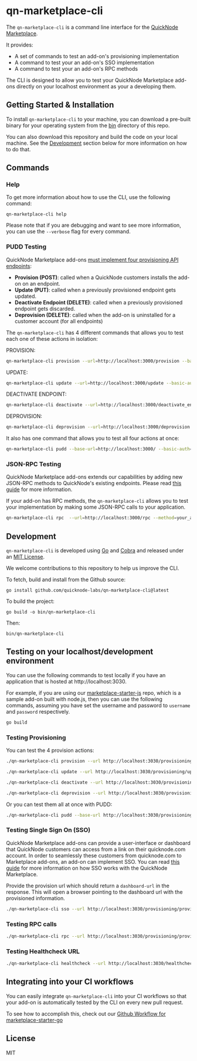 # qn-marketplace-cli

The `qn-marketplace-cli` is a command line interface for the [QuickNode Marketplace](https://www.quicknode.com/marketplace).

It provides:

- A set of commands to test an add-on's provisioning implementation
- A command to test your an add-on's SSO implementation
- A command to test your an add-on's RPC methods

The CLI is designed to allow you to test your QuickNode Marketplace add-ons directly on your localhost environment as your a developing them.

## Getting Started & Installation

To install `qn-marketplace-cli` to your machine, you can download a pre-built binary for your operating system from the [bin](./bin) directory of this repo.

You can also download this repository and build the code on your local machine. See the [Development](#development) section below for more information on how to do that.

## Commands

### Help

To get more information about how to use the CLI, use the following command:

```
qn-marketplace-cli help
```

Please note that if you are debugging and want to see more information, you can use the `--verbose` flag for every command.


### PUDD Testing

QuickNode Marketplace add-ons [must implement four provisioning API endpoints](https://www.quicknode.com/guides/quicknode-products/marketplace/how-provisioning-works-for-marketplace-partners/):

- **Provision (POST)**: called when a QuickNode customers installs the add-on on an endpoint.
- **Update (PUT)**: called when a previously provisioned endpoint gets updated.
- **Deactivate Endpoint (DELETE)**: called when a previously provisioned endpoint gets discarded.
- **Deprovision (DELETE)**: called when the add-on is uninstalled for a customer account (for all endpoints)

The `qn-marketplace-cli` has 4 different commands that allows you to test each one of these actions in isolation:

PROVISION:

```sh
qn-marketplace-cli provision --url=http://localhost:3000/provision --basic-auth=q24rqaergser --chain=ethereum --network=mainnet --plan=your-plan-slug --quicknode-id=abcdef --endpoint-id=foobar
```

UPDATE:

```sh
qn-marketplace-cli update --url=http://localhost:3000/update --basic-auth=q24rqaergser --chain=ethereum --network=mainnet --plan=your-plan-slug --quicknode-id=abcdef --endpoint-id=foobar
```

DEACTIVATE ENDPOINT:

```sh
qn-marketplace-cli deactivate --url=http://localhost:3000/deactivate_endpoint --basic-auth=q24rqaergser --endpoint-id=foobar
```

DEPROVISION:

```sh
qn-marketplace-cli deprovision --url=http://localhost:3000/deprovision --basic-auth=q24rqaergser --quicknode-id=abcdef
```

It also has one command that allows you to test all four actions at once:

```sh
qn-marketplace-cli pudd --base-url=http://localhost:3000/ --basic-auth=q24rqaergser --chain=ethereum --network=mainnet --plan=your-plan-slug
```

### JSON-RPC Testing

QuickNode Marketplace add-ons extends our capabilities by adding new JSON-RPC methods to QuickNode's existing endpoints.
Please read [this guide](https://www.quicknode.com/guides/quicknode-products/marketplace/how-to-create-an-rpc-add-on-for-marketplace/) for more information.

If your add-on has RPC methods, the `qn-marketplace-cli` allows you to test your implementation by making some JSON-RPC calls to your application.

```sh
qn-marketplace-cli rpc  --url=http://localhost:3000/rpc --method=your_addOnMethod --rpc-params='[9, "f"]' --chain=solana --network=mainnet
```

## Development

`qn-marketplace-cli` is developed using [Go](https://go.dev/) and [Cobra](https://github.com/spf13/cobra) and released under an [MIT License](./LICENSE.txt).

We welcome contributions to this repository to help us improve the CLI.

To fetch, build and install from the Github source:

```
go install github.com/quicknode-labs/qn-marketplace-cli@latest
```

To build the project:

```
go build -o bin/qn-marketplace-cli
```

Then:

```
bin/qn-marketplace-cli
```

## Testing on your localhost/development environment

You can use the following commands to test locally if you have an application that is hosted at http://localhost:3030.

For example, if you are using our [marketplace-starter-js](https://github.com/quiknode-labs/marketplace-starter-js) repo, which is a
sample add-on built with node.js, then you can use the following commands, assuming you have set the username and
password to `username` and `password` respectively.

```sh
go build
```

### Testing Provisioning

You can test the 4 provision actions:

```sh
./qn-marketplace-cli provision --url http://localhost:3030/provisioning/provision --chain ethereum --network mainnet --plan test --quicknode-id foobar --endpoint-id bazbaz --basic-auth dXNlcm5hbWU6cGFzc3dvcmQ=

./qn-marketplace-cli update --url http://localhost:3030/provisioning/update --chain ethereum --network mainnet --plan test --quicknode-id foobar --endpoint-id bazbaz --basic-auth dXNlcm5hbWU6cGFzc3dvcmQ=

./qn-marketplace-cli deactivate --url http://localhost:3030/provisioning/deactivate_endpoint  --quicknode-id foobar --endpoint-id bazbaz --chain ethereum --network mainnet --basic-auth dXNlcm5hbWU6cGFzc3dvcmQ=

./qn-marketplace-cli deprovision --url http://localhost:3030/provisioning/deprovision  --quicknode-id foobar --endpoint-id bazbaz --chain ethereum --network mainnet --basic-auth dXNlcm5hbWU6cGFzc3dvcmQ=
 ```

 Or you can test them all at once with PUDD:

 ```sh
 ./qn-marketplace-cli pudd --base-url http://localhost:3030/provisioning  --quicknode-id foobar --endpoint-id bazbaz --chain ethereum --network mainnet --basic-auth dXNlcm5hbWU6cGFzc3dvcmQ=
 ```

### Testing Single Sign On (SSO)

QuickNode Marketplace add-ons can provide a user-interface or dashboard that QuickNode customers can access from a link on their quicknode.com account. In order to seamlessly these customers from quicknode.com to Marketplace add-ons, an add-on can implement SSO. You can read [this guide](https://www.quicknode.com/guides/quicknode-products/marketplace/how-sso-works-for-marketplace-partners/) for more information on how SSO works with the QuickNode Marketplace.


Provide the provision url which should return a `dashboard-url` in the response. This will open a browser pointing to the dashboard url with the provisioned information.

 ```sh
 ./qn-marketplace-cli sso --url http://localhost:3030/provisioning/provision --email luc@example.com --name Luc --org QN --jwt-secret jwt-secret --basic-auth dXNlcm5hbWU6cGFzc3dvcmQ=
 ```


### Testing RPC calls

  ```sh
 ./qn-marketplace-cli rpc --url http://localhost:3030/provisioning/provision --rpc-url http://localhost:3030/rpc --rpc-method qn_fetchStuff --rpc-params "[\"abc\",123,\"zoo\"]" --basic-auth dXNlcm5hbWU6cGFzc3dvcmQ=
 ```

 ### Testing Healthcheck URL

  ```sh
 ./qn-marketplace-cli healthcheck --url http://localhost:3030/healthcheck
 ```

## Integrating into your CI workflows

You can easily integrate `qn-marketplace-cli` into your CI workflows so that your add-on
is automatically tested by the CLI on every new pull request.

To see how to accomplish this, check out our [Github Workflow for marketplace-starter-go](https://github.com/quiknode-labs/marketplace-starter-go/blob/main/.github/workflows/ci.yml)

## License

MIT